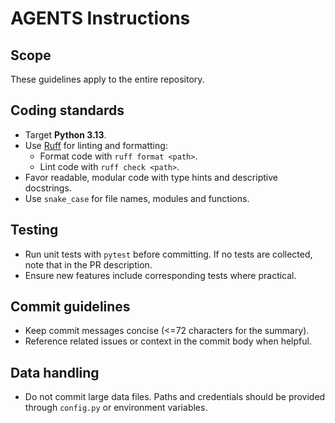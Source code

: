 # AGENTS Instructions

## Scope
These guidelines apply to the entire repository.

## Coding standards
- Target **Python 3.13**.
- Use [Ruff](https://docs.astral.sh/ruff/) for linting and formatting:
  - Format code with `ruff format <path>`.
  - Lint code with `ruff check <path>`.
- Favor readable, modular code with type hints and descriptive docstrings.
- Use `snake_case` for file names, modules and functions.

## Testing
- Run unit tests with `pytest` before committing.  If no tests are collected, note that in the PR description.
- Ensure new features include corresponding tests where practical.

## Commit guidelines
- Keep commit messages concise (<=72 characters for the summary).
- Reference related issues or context in the commit body when helpful.

## Data handling
- Do not commit large data files.  Paths and credentials should be provided through `config.py` or environment variables.

